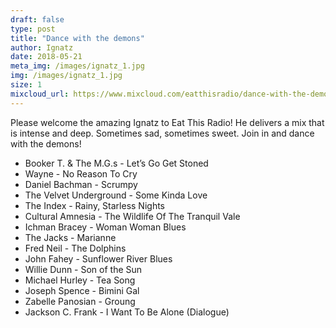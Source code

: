```yaml
---
draft: false
type: post
title: "Dance with the demons"
author: Ignatz
date: 2018-05-21
meta_img: /images/ignatz_1.jpg
img: /images/ignatz_1.jpg
size: 1
mixcloud_url: https://www.mixcloud.com/eatthisradio/dance-with-the-demons/
---
```


Please welcome the amazing Ignatz to Eat This Radio! He delivers a mix that is intense and deep. Sometimes sad, sometimes sweet. Join in and dance with the demons!

- Booker T. & The M.G.s - Let’s Go Get Stoned
- Wayne - No Reason To Cry
- Daniel Bachman - Scrumpy
- The Velvet Underground - Some Kinda Love
- The Index - Rainy, Starless Nights
- Cultural Amnesia - The Wildlife Of The Tranquil Vale
- Ichman Bracey - Woman Woman Blues
- The Jacks - Marianne
- Fred Neil - The Dolphins
- John Fahey - Sunflower River Blues
- Willie Dunn - Son of the Sun
- Michael Hurley - Tea Song
- Joseph Spence - Bimini Gal
- Zabelle Panosian - Groung
- Jackson C. Frank - I Want To Be Alone (Dialogue)